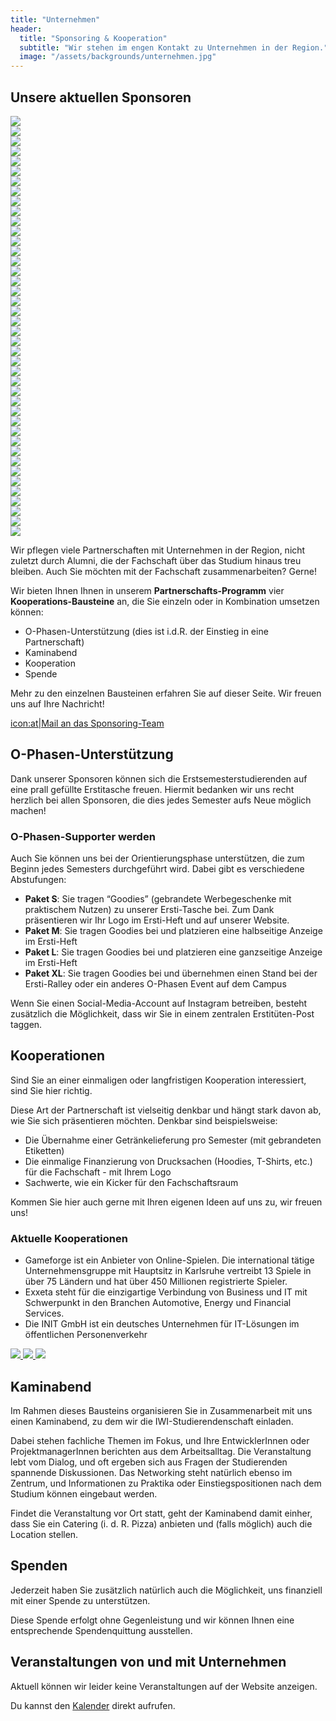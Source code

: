 ```yaml
---
title: "Unternehmen"
header:
  title: "Sponsoring & Kooperation"
  subtitle: "Wir stehen im engen Kontakt zu Unternehmen in der Region."
  image: "/assets/backgrounds/unternehmen.jpg"
---
```


## Unsere aktuellen Sponsoren

<div id='sponsoren' class="grid grid-cols-2 md:grid-cols-3 lg:grid-cols-4 gap-10 my-10">
    <div class="inline-grid content-center place-content-center">
        <a class="flex justify-center items-center" target="_blank" href="https://www.aidshilfe-karlsruhe.de">
            <img src="/images/unternehmen/aidshilfe.jpg"></img>
        </a>
    </div>
    <div class="inline-grid content-center place-content-center">
        <a class="flex justify-center items-center" target="_blank" href="https://amiconsult.de">
            <img src="/images/unternehmen/amiconsult.png"></img>
        </a>
    </div>
    <div class="inline-grid content-center place-content-center">
        <a class="flex justify-center items-center" target="_blank" href="https://www.bechtle.com/">
            <img src="/images/unternehmen/bechtle.png"></img>
        </a>
    </div>
    <div class="inline-grid content-center place-content-center">
        <a class="flex justify-center items-center" target="_blank" href="https://www.blb-karlsruhe.de/">
            <img src="/images/unternehmen/blb.png"></img>
        </a>
    </div>
    <div class="inline-grid content-center place-content-center">
        <a class="flex justify-center items-center" target="_blank" href="https://www.instagram.com/bockaufkarlsruhe">
            <img src="/images/unternehmen/bockaufkarlsruhe.png"></img>
        </a>
    </div>
    <div class="inline-grid content-center place-content-center">
        <a class="flex justify-center items-center" target="_blank" href="https://bonding.de">
            <img src="/images/unternehmen/bonding.png"></img>
        </a>
    </div>
    <div class="inline-grid content-center place-content-center">
        <a class="flex justify-center items-center" target="_blank" href="https://www.bosch.de/">
            <img src="/images/unternehmen/bosch.png"></img>
        </a>
    </div>
    <div class="inline-grid content-center place-content-center">
        <a class="flex justify-center items-center" target="_blank" href="https://www.breuninger.com/de/">
            <img src="/images/unternehmen/breuninger.png"></img>
        </a>
    </div>
    <div class="inline-grid content-center place-content-center">
        <a class="flex justify-center items-center" target="_blank" href="https://www.capgemini.com/de-de/karriere/">
            <img src="/images/unternehmen/capgemini.png"></img>
        </a>
    </div>
    <div class="inline-grid content-center place-content-center">
        <a class="flex justify-center items-center" target="_blank" href="https://carlundcarla.de/">
            <img src="/images/unternehmen/carla-carla.png"></img>
        </a>
    </div>
    <div class="inline-grid content-center place-content-center">
        <a class="flex justify-center items-center" target="_blank" href="https://www.cas-mitgestalter.de/jobs/">
            <img src="/images/unternehmen/cas.png"></img>
        </a>
    </div>
    <div class="inline-grid content-center place-content-center">
        <a class="flex justify-center items-center" target="_blank" href="https://www.cgi.com">
            <img src="/images/unternehmen/cgi.png"></img>
        </a>
    </div>
    <div class="inline-grid content-center place-content-center">
        <a class="flex justify-center items-center" target="_blank" href="https://www.cyberforum.de">
            <img src="/images/unternehmen/cyberforum.png"></img>
        </a>
    </div>
    <div class="inline-grid content-center place-content-center">
        <a class="flex justify-center items-center" target="_blank" href="https://www.dm-jobs.com/dmTECH">
            <img src="/images/unternehmen/dmtech.jpg"></img>
        </a>
    </div>
    <div class="inline-grid content-center place-content-center">
        <a class="flex justify-center items-center" target="_blank" href="https://www.drucksofa.de/">
            <img src="/images/unternehmen/drucksofa.png"></img>
        </a>
    </div>
    <div class="inline-grid content-center place-content-center">
        <a class="flex justify-center items-center" target="_blank" href="https://esentri.com/">
            <img src="/images/unternehmen/essentri.png"></img>
        </a>
    </div>
    <div class="inline-grid content-center place-content-center">
        <a class="flex justify-center items-center" target="_blank" href="https://exxeta.com/karriere">
            <img src="/images/unternehmen/exxeta.png"></img>
        </a>
    </div>
    <div class="inline-grid content-center place-content-center">
        <a class="flex justify-center items-center" target="_blank" href="https://www.ferchau.com/de/de/bewerber/karriere">
            <img src="/images/unternehmen/ferchau.png"></img>
        </a>
    </div>
    <div class="inline-grid content-center place-content-center">
        <a class="flex justify-center items-center" target="_blank" href="https://fit-in.de">
            <img src="/images/unternehmen/fitin.png"></img>
        </a>
    </div>
    <div class="inline-grid content-center place-content-center">
        <a class="flex justify-center items-center" target="_blank" href="https://freiberger-pizza.com/">
            <img src="/images/unternehmen/freiberger.jpg"></img>
        </a>
    </div>
    <div class="inline-grid content-center place-content-center">
        <a class="flex justify-center items-center" target="_blank" href="https://gameforge.com">
            <img src="/images/unternehmen/gameforge.png"></img>
        </a>
    </div>
    <div class="inline-grid content-center place-content-center">
        <a class="flex justify-center items-center" target="_blank" href="https://www.initse.com/dede/home/">
            <img src="/images/unternehmen/init.jpg"></img>
        </a>
    </div>
    <div class="inline-grid content-center place-content-center">
        <a class="flex justify-center items-center" target="_blank" href="https://www.inovex.de/en/">
            <img src="/images/unternehmen/inovex.png"></img>
        </a>
    </div>
    <div class="inline-grid content-center place-content-center">
        <a class="flex justify-center items-center" target="_blank" href="https://www.interflex.de">
            <img src="/images/unternehmen/interflex.png"></img>
        </a>
    </div>
    <div class="inline-grid content-center place-content-center">
        <a class="flex justify-center items-center" target="_blank" href="https://www.it-economics.de/karriere/stellenanzeigen">
            <img src="/images/unternehmen/it-economics.png"></img>
        </a>
    </div>
    <div class="inline-grid content-center place-content-center">
        <a class="flex justify-center items-center" target="_blank" href="https://www.itscope.com">
            <img src="/images/unternehmen/itscope.png"></img>
        </a>
    </div>
    <div class="inline-grid content-center place-content-center">
        <a class="flex justify-center items-center" target="_blank" href="https://www.kleiberit.com">
            <img src="/images/unternehmen/kleiberit.png"></img>
        </a>
    </div>
    <div class="inline-grid content-center place-content-center">
        <a class="flex justify-center items-center" target="_blank" href="https://letsdev.de/">
            <img src="/images/unternehmen/letsdev.png"></img>
        </a>
    </div>
    <div class="inline-grid content-center place-content-center">
        <a class="flex justify-center items-center" target="_blank" href="https://www.moninger.de">
            <img src="/images/unternehmen/moninger.png"></img>
        </a>
    </div>
    <div class="inline-grid content-center place-content-center">
        <a class="flex justify-center items-center" target="_blank" href="https://netzstrategen.com">
            <img src="/images/unternehmen/netzstrategen.png"></img>
        </a>
    </div>
    <div class="inline-grid content-center place-content-center">
        <a class="flex justify-center items-center" target="_blank" href="https://server.nitrado.net">
            <img src="/images/unternehmen/nitrado.png"></img>
        </a>
    </div>
    <div class="inline-grid content-center place-content-center">
        <a class="flex justify-center items-center" target="_blank" href="https://objektkultur.de">
            <img src="/images/unternehmen/objektkultur.png"></img>
        </a>
    </div>
    <div class="inline-grid content-center place-content-center">
        <a class="flex justify-center items-center" target="_blank" href="https://technology.salt-and-pepper.eu">
            <img src="/images/unternehmen/saltandpepper.png"></img>
        </a>
    </div>
    <div class="inline-grid content-center place-content-center">
        <a class="flex justify-center items-center" target="_blank" href="https://www.seeburger.com">
            <img src="/images/unternehmen/seeburger.png"></img>
        </a>
    </div>
    <div class="inline-grid content-center place-content-center">
        <a class="flex justify-center items-center" target="_blank" href="https://getvamos.app/">
            <img src="/images/unternehmen/siptogether.png"></img>
        </a>
    </div>
    <div class="inline-grid content-center place-content-center">
        <a class="flex justify-center items-center" target="_blank" href="https://smateso.com/">
            <img src="/images/unternehmen/smateso.jpg"></img>
        </a>
    </div>
    <div class="inline-grid content-center place-content-center">
        <a class="flex justify-center items-center" target="_blank" href="https://www.springer.com">
            <img src="/images/unternehmen/springer.png"></img>
        </a>
    </div>
    <div class="inline-grid content-center place-content-center">
        <a class="flex justify-center items-center" target="_blank" href="https://studidruck-copyshop.de">
            <img src="/images/unternehmen/studidruck.png"></img>
        </a>
    </div>
    <div class="inline-grid content-center place-content-center">
        <a class="flex justify-center items-center" target="_blank" href="https://uninow.com/de">
            <img src="/images/unternehmen/uninow.jpg"></img>
        </a>
    </div>
    <div class="inline-grid content-center place-content-center">
        <a class="flex justify-center items-center" target="_blank" href="https://www.utb.de">
            <img src="/images/unternehmen/utb.png"></img>
        </a>
    </div>
    <div class="inline-grid content-center place-content-center">
        <a class="flex justify-center items-center" target="_blank" href="https://www.vector.com">
            <img src="/images/unternehmen/vector.png"></img>
        </a>
    </div>
    <div class="inline-grid content-center place-content-center">
        <a class="flex justify-center items-center" target="_blank" href="https://wgheld.de/">
            <img src="/images/unternehmen/wg-held.png"></img>
        </a>
    </div>
</div>

Wir pflegen viele Partnerschaften mit Unternehmen in der Region, nicht zuletzt durch Alumni, die der Fachschaft über das Studium hinaus treu bleiben. Auch Sie möchten mit der Fachschaft zusammenarbeiten? Gerne!

Wir bieten Ihnen Ihnen in unserem **Partnerschafts-Programm** vier **Kooperations-Bausteine** an, die Sie einzeln oder in Kombination umsetzen können:

- O-Phasen-Unterstützung (dies ist i.d.R. der Einstieg in eine Partnerschaft)
- Kaminabend
- Kooperation
- Spende

Mehr zu den einzelnen Bausteinen erfahren Sie auf dieser Seite. Wir freuen uns auf Ihre Nachricht!

[icon:at|Mail an das Sponsoring-Team](/scripts/email.php?address=kontakt)

## O-Phasen-Unterstützung

Dank unserer Sponsoren können sich die Erstsemesterstudierenden auf eine prall gefüllte Erstitasche freuen. Hiermit bedanken wir uns recht herzlich bei allen Sponsoren, die dies jedes Semester aufs Neue möglich machen!

### O-Phasen-Supporter werden

Auch Sie können uns bei der Orientierungsphase unterstützen, die zum Beginn jedes Semesters durchgeführt wird. Dabei gibt es verschiedene Abstufungen:

- **Paket S**: Sie tragen “Goodies” (gebrandete Werbegeschenke mit praktischem Nutzen) zu unserer Ersti-Tasche bei. Zum Dank präsentieren wir Ihr Logo im Ersti-Heft und auf unserer Website.
- **Paket M**: Sie tragen Goodies bei und platzieren eine halbseitige Anzeige im Ersti-Heft
- **Paket L**: Sie tragen Goodies bei und platzieren eine ganzseitige Anzeige im Ersti-Heft
- **Paket XL**: Sie tragen Goodies bei und übernehmen einen Stand bei der Ersti-Ralley oder ein anderes O-Phasen Event auf dem Campus

Wenn Sie einen Social-Media-Account auf Instagram betreiben, besteht zusätzlich die Möglichkeit, dass wir Sie in einem zentralen Erstitüten-Post taggen.

## Kooperationen

Sind Sie an einer einmaligen oder langfristigen Kooperation interessiert, sind Sie hier richtig.

Diese Art der Partnerschaft ist vielseitig denkbar und hängt stark davon ab, wie Sie sich präsentieren möchten. Denkbar sind beispielsweise:

- Die Übernahme einer Getränkelieferung pro Semester (mit gebrandeten Etiketten)
- Die einmalige Finanzierung von Drucksachen (Hoodies, T-Shirts, etc.) für die Fachschaft - mit Ihrem Logo
- Sachwerte, wie ein Kicker für den Fachschaftsraum

Kommen Sie hier auch gerne mit Ihren eigenen Ideen auf uns zu, wir freuen uns!

### Aktuelle Kooperationen

<div id="sponsoren" class="grid grid-cols-1 sm:grid-cols-2 gap-10">
    <div class="inline-grid content-center place-content-center">
      <ul>
        <li>Gameforge ist ein Anbieter von Online-Spielen. Die international tätige Unternehmensgruppe mit Hauptsitz in Karlsruhe vertreibt 13 Spiele in über 75 Ländern und hat über 450 Millionen registrierte Spieler.</li>
        <li>Exxeta steht für die einzigartige Verbindung von Business und IT mit Schwerpunkt in den Branchen Automotive, Energy und Financial Services.</li>
        <li>Die INIT GmbH ist ein deutsches Unternehmen für IT-Lösungen im öffentlichen Personenverkehr</li>
      </ul>
    </div>
    <div class="inline-grid content-center place-content-center gap-5">
        <a class="flex justify-center items-center" target="_blank" href="https://gameforge.com">
            <img src="/images/unternehmen/gameforge.png"></img>
        </a>
        <a class="flex justify-center items-center" target="_blank" href="https://exxeta.com">
            <img src="/images/unternehmen/exxeta.png"></img>
        </a>
        <a class="flex justify-center items-center" target="_blank" href="https://www.initse.com/dede/home/">
            <img src="/images/unternehmen/init.jpg"></img>
        </a>
    </div>
</div>

## Kaminabend

Im Rahmen dieses Bausteins organisieren Sie in Zusammenarbeit mit uns einen Kaminabend, zu dem wir die IWI-Studierendenschaft einladen.

Dabei stehen fachliche Themen im Fokus, und Ihre EntwicklerInnen oder ProjektmanagerInnen berichten aus dem Arbeitsalltag. Die Veranstaltung lebt vom Dialog, und oft ergeben sich aus Fragen der Studierenden spannende Diskussionen. Das Networking steht natürlich ebenso im Zentrum, und Informationen zu Praktika oder Einstiegspositionen nach dem Studium können eingebaut werden.

Findet die Veranstaltung vor Ort statt, geht der Kaminabend damit einher, dass Sie ein Catering (i. d. R. Pizza) anbieten und (falls möglich) auch die Location stellen.

## Spenden

Jederzeit haben Sie zusätzlich natürlich auch die Möglichkeit, uns finanziell mit einer Spende zu unterstützen.

Diese Spende erfolgt ohne Gegenleistung und wir können Ihnen eine entsprechende Spendenquittung ausstellen.

## Veranstaltungen von und mit Unternehmen

Aktuell können wir leider keine Veranstaltungen auf der Website anzeigen.

Du kannst den [Kalender](https://calendar.google.com/calendar/u/0/embed?src=b85j5fp42daj0r7g6s0mjsjvu4@group.calendar.google.com&ctz=Europe/Berlin) direkt aufrufen.
